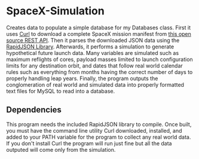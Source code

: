 # SpaceX-Simulation
Creates data to populate a simple database for my Databases class. First it uses [Curl](https://curl.haxx.se/) to download a complete SpaceX mission manifest from [this open source REST API](https://github.com/r-spacex/SpaceX-API). Then it parses the downloaded JSON data using the [RapidJSON Library](http://rapidjson.org/). Afterwards, it performs a simulation to generate hypothetical future launch data. Many variables are simulated such as maximum reflights of cores, payload masses limited to launch configuration limits for any destination orbit, and dates that follow real world calendar rules such as everything from months having the correct number of days to properly handling leap years. Finally, the program outputs the conglomeration of real world and simulated data into properly formatted text files for MySQL to read into a database.

## Dependencies
This program needs the included RapidJSON library to compile. Once built, you must have the command line utility Curl downloaded, installed, and added to your PATH variable for the program to collect any real world data. If you don't install Curl the program will run just fine but all the data outputed will come only from the simulation.

